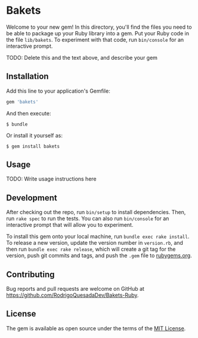 # Bakets

Welcome to your new gem! In this directory, you'll find the files you need to be able to package up your Ruby library into a gem. Put your Ruby code in the file `lib/bakets`. To experiment with that code, run `bin/console` for an interactive prompt.

TODO: Delete this and the text above, and describe your gem

## Installation

Add this line to your application's Gemfile:

```ruby
gem 'bakets'
```

And then execute:

    $ bundle

Or install it yourself as:

    $ gem install bakets

## Usage

TODO: Write usage instructions here

## Development

After checking out the repo, run `bin/setup` to install dependencies. Then, run `rake spec` to run the tests. You can also run `bin/console` for an interactive prompt that will allow you to experiment.

To install this gem onto your local machine, run `bundle exec rake install`. To release a new version, update the version number in `version.rb`, and then run `bundle exec rake release`, which will create a git tag for the version, push git commits and tags, and push the `.gem` file to [rubygems.org](https://rubygems.org).

## Contributing

Bug reports and pull requests are welcome on GitHub at https://github.com/RodrigoQuesadaDev/Bakets-Ruby.

## License

The gem is available as open source under the terms of the [MIT License](https://opensource.org/licenses/MIT).
